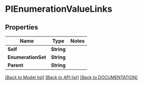# PIEnumerationValueLinks

## Properties
Name | Type | Notes
------------ | ------------- | -------------
**Self** | **String**
**EnumerationSet** | **String**
**Parent** | **String**

[[Back to Model list]](../../DOCUMENTATION.md#documentation-for-models) [[Back to API list]](../../DOCUMENTATION.md#documentation-for-api-endpoints) [[Back to DOCUMENTATION]](../../DOCUMENTATION.md)
